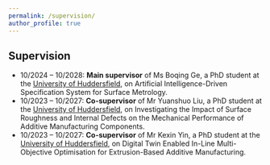 ```yaml
---
permalink: /supervision/
author_profile: true
---
```


## Supervision
- 10/2024 – 10/2028: **Main supervisor** of Ms Boqing Ge, a PhD student at the [University of Huddersfield](https://www.hud.ac.uk/), on Artificial Intelligence-Driven Specification System for Surface Metrology.
- 10/2023 – 10/2027: **Co-supervisor** of Mr Yuanshuo Liu, a PhD student at the [University of Huddersfield](https://www.hud.ac.uk/), on Investigating the Impact of Surface Roughness and Internal Defects on the Mechanical Performance of Additive Manufacturing Components.
- 10/2023 – 10/2027: **Co-supervisor** of Mr Kexin Yin, a PhD student at the [University of Huddersfield](https://www.hud.ac.uk/), on Digital Twin Enabled In-Line Multi-Objective Optimisation for Extrusion-Based Additive Manufacturing.
